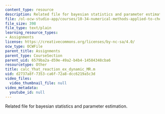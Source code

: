 ```yaml
---
content_type: resource
description: Related file for bayesian statistics and parameter estimation.
file: /ol-ocw-studio-app/courses/10-34-numerical-methods-applied-to-chemical-engineering-fall-2005/d2737a8f7353ca6f72a8dcc6219a5c3d_calc_Yhat_reaction_ex_dynamic_MR.m
file_size: 398
file_type: text/plain
learning_resource_types:
- Assignments
license: https://creativecommons.org/licenses/by-nc-sa/4.0/
ocw_type: OCWFile
parent_title: Assignments
parent_type: CourseSection
parent_uid: 6579ba2a-d59e-49a2-b4b4-14584348cba6
resourcetype: Other
title: calc_Yhat_reaction_ex_dynamic_MR.m
uid: d2737a8f-7353-ca6f-72a8-dcc6219a5c3d
video_files:
  video_thumbnail_file: null
video_metadata:
  youtube_id: null
---
```

Related file for bayesian statistics and parameter estimation.